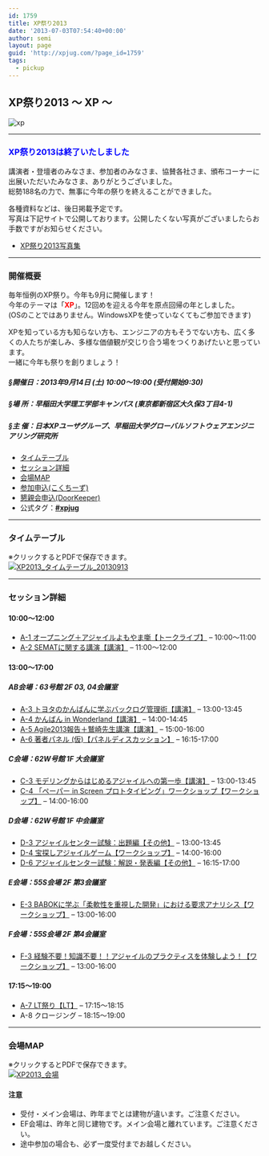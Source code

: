 ```yaml
---
id: 1759
title: XP祭り2013
date: '2013-07-03T07:54:40+00:00'
author: semi
layout: page
guid: 'http://xpjug.com/?page_id=1759'
tags:
  - pickup
---
```


## XP祭り2013 〜 XP 〜

![xp](http://xpjug.com/wp-content/uploads/2013/07/xp.png)

---

### <span style="color: blue;">XP祭り2013は終了いたしました</span>

講演者・登壇者のみなさま、参加者のみなさま、協賛各社さま、頒布コーナーに出展いただいたみなさま、ありがとうございました。  
総勢188名の力で、無事に今年の祭りを終えることができました。

各種資料などは、後日掲載予定です。  
写真は下記サイトで公開しております。公開したくない写真がございましたらお手数ですがお知らせください。

- [XP祭り2013写真集](http://www.flickr.com/photos/101974044@N02/sets/72157635626961363/)

---

### 開催概要

毎年恒例のXP祭り。今年も9月に開催します！  
今年のテーマは「<span style="color: red; font-weight: bold;">XP</span>」。12回めを迎える今年を原点回帰の年としました。  
(OSのことではありません。WindowsXPを使っていなくてもご参加できます)

XPを知っている方も知らない方も、エンジニアの方もそうでない方も、広く多くの人たちが楽しみ、多様な価値観が交じり合う場をつくりあげたいと思っています。  
一緒に今年も祭りを創りましょう！

##### §開催日：2013年9月14日 (土) 10:00〜19:00 (受付開始9:30)

##### §場 所：早稲田大学理工学部キャンパス (東京都新宿区大久保3丁目4-1)

##### §主 催：日本XPユーザグループ、早稲田大学グローバルソフトウェアエンジニアリング研究所

- [タイムテーブル](#timetable)
- [セッション詳細](#sessiondetail)
- [会場MAP](#map)
- [参加申込(こくちーず)](http://kokucheese.com/event/index/99869/)
- [懇親会申込(DoorKeeper)](http://xpmatsuri.doorkeeper.jp/events/5381)
- 公式タグ：**[\#xpjug](https://twitter.com/#!/search/realtime/%23xpjug)**

---

### タイムテーブル

※クリックするとPDFで保存できます。  
[![XP2013_タイムテーブル_20130913](http://xpjug.com/wp-content/uploads/2013/07/a7ae12841a781090ed38a26ef6ee24f3.png)](http://xpjug.com/wp-content/uploads/2013/07/XP2013_Timetable1.pdf)

---

### セッション詳細

#### 10:00〜12:00

- [A-1 オープニング＋アジャイルよもやま噺【トークライブ】](http://xpjug.com/xp2013-contents-a1/) – 10:00〜11:00
- [A-2 SEMATに関する講演【講演】](http://xpjug.com/xp2013-contents-a2/) – 11:00〜12:00

#### 13:00〜17:00

##### AB会場：63号館 2F 03, 04会議室

- [A-3 トヨタのかんばんに学ぶバックログ管理術【講演】](http://xpjug.com/xp2013-contents-a3/) – 13:00-13:45
- [A-4 かんばん in Wonderland【講演】](http://xpjug.com/xp2013-contents-a4/) – 14:00-14:45
- [A-5 Agile2013報告＋鷲崎先生講演【講演】](http://xpjug.com/xp2013-contents-a5/) – 15:00-16:00
- [A-6 著者パネル (仮)【パネルディスカッション】](http://xpjug.com/xp2013-contents-a6/) – 16:15-17:00

##### C会場：62W号館 1F 大会議室

- [C-3 モデリングからはじめるアジャイルへの第一歩【講演】](http://xpjug.com/xp2013-contents-c3/) – 13:00-13:45
- [C-4 「ペーパー in Screen プロトタイピング」ワークショップ【ワークショップ】](http://xpjug.com/xp2013-contents-c4/) – 14:00-16:00

##### D会場：62W号館 1F 中会議室

- [D-3 アジャイルセンター試験：出題編【その他】](http://xpjug.com/xp2013-contents-d3/) – 13:00-13:45
- [D-4 宝探しアジャイルゲーム【ワークショップ】](http://xpjug.com/xp2013-contents-d4/) – 14:00-16:00
- [D-6 アジャイルセンター試験：解説・発表編【その他】](http://xpjug.com/xp2013-contents-d6/) – 16:15-17:00

##### E会場：55S会場 2F 第3会議室

- [E-3 BABOKに学ぶ「柔軟性を重視した開発」における要求アナリシス【ワークショップ】](http://xpjug.com/xp2013-contents-e3/) – 13:00-16:00

##### F会場：55S会場 2F 第4会議室

- [F-3 経験不要！知識不要！！アジャイルのプラクティスを体験しよう！【ワークショップ】](http://xpjug.com/xp2013-contents-f3/) – 13:00-16:00

#### 17:15〜19:00

- [A-7 LT祭り【LT】](http://xpjug.com/xp2013-contents-a7/) – 17:15〜18:15
- A-8 クロージング – 18:15〜19:00

---

### 会場MAP

※クリックするとPDFで保存できます。  
[![XP2013_会場](http://xpjug.com/wp-content/uploads/2013/07/08a38e95da7d22f21dfff97bf1f7edc6.png)](http://xpjug.com/wp-content/uploads/2013/07/XP2013_Map.pdf)

#### 注意

- 受付・メイン会場は、昨年までとは建物が違います。ご注意ください。
- EF会場は、昨年と同じ建物です。メイン会場と離れています。ご注意ください。
- 途中参加の場合も、必ず一度受付までお越しください。